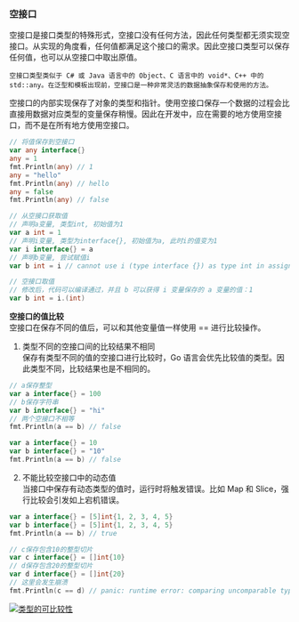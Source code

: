 
### 空接口
空接口是接口类型的特殊形式，空接口没有任何方法，因此任何类型都无须实现空接口。从实现的角度看，任何值都满足这个接口的需求。因此空接口类型可以保存任何值，也可以从空接口中取出原值。

`空接口类型类似于 C# 或 Java 语言中的 Object、C 语言中的 void*、C++ 中的 std::any。在泛型和模板出现前，空接口是一种非常灵活的数据抽象保存和使用的方法。`

空接口的内部实现保存了对象的类型和指针。使用空接口保存一个数据的过程会比直接用数据对应类型的变量保存稍慢。因此在开发中，应在需要的地方使用空接口，而不是在所有地方使用空接口。
```go
// 将值保存到空接口
var any interface{}
any = 1
fmt.Println(any) // 1
any = "hello"
fmt.Println(any) // hello
any = false
fmt.Println(any) // false

// 从空接口获取值
// 声明a变量, 类型int, 初始值为1
var a int = 1
// 声明i变量, 类型为interface{}, 初始值为a, 此时i的值变为1
var i interface{} = a
// 声明b变量, 尝试赋值i
var b int = i // cannot use i (type interface {}) as type int in assignment: need type assertion 不能将 i 变量视为 int 类型赋值给 b，编译器提示我们得使用 type assertion，意思就是类型断言

// 空接口取值
// 修改后，代码可以编译通过，并且 b 可以获得 i 变量保存的 a 变量的值：1
var b int = i.(int)
```

**空接口的值比较**  
空接口在保存不同的值后，可以和其他变量值一样使用 == 进行比较操作。  
1) 类型不同的空接口间的比较结果不相同  
保存有类型不同的值的空接口进行比较时，Go 语言会优先比较值的类型。因此类型不同，比较结果也是不相同的。  
```go
// a保存整型
var a interface{} = 100
// b保存字符串
var b interface{} = "hi"
// 两个空接口不相等
fmt.Println(a == b) // false

var a interface{} = 10
var b interface{} = "10"
fmt.Println(a == b) // false
```
2) 不能比较空接口中的动态值  
当接口中保存有动态类型的值时，运行时将触发错误。比如 Map 和 Slice，强行比较会引发如上宕机错误。  
```go
var a interface{} = [5]int{1, 2, 3, 4, 5}
var b interface{} = [5]int{1, 2, 3, 4, 5}
fmt.Println(a == b) // true

// c保存包含10的整型切片
var c interface{} = []int{10}
// d保存包含20的整型切片
var d interface{} = []int{20}
// 这里会发生崩溃
fmt.Println(c == d) // panic: runtime error: comparing uncomparable type []int
```
[![类型的可比较性](https://s1.ax1x.com/2022/04/22/L25SoV.md.png)](https://imgtu.com/i/L25SoV)